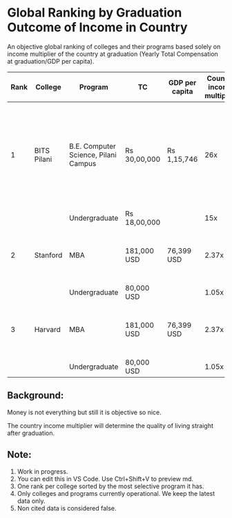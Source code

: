 # Global Ranking by Graduation Outcome of Income in Country
An objective global ranking of colleges and their programs based solely on income multiplier of the country at graduation (Yearly Total Compensation at graduation/GDP per capita).

| Rank | College | Program | TC | GDP per capita | Country income multiplier | Location | Year of data | Citations | Notes |
|----------|----------|----------|----------|----------|----------|----------|----------|----------|----------|
| 1  | BITS Pilani | B.E. Computer Science, Pilani Campus | Rs 30,00,000 | Rs 1,15,746 | 26x | Pilani, India | 2022 | 1. https://collegedunia.com/university/25800-bits-pilani-pilani-campus-pilani/placement<br />2. https://www.statisticstimes.com/economy/country/india-gdp-per-capita.php | Estimated. Admission only on pure objective merit on MCQ test. No affirmative action or special seats. | 
|   |  | Undergraduate | Rs 18,00,000 |  | 15x |  | 2022 | https://www.careers360.com/university/birla-institute-of-technology-and-science-pilani/placement | Estimated |
| 2  | Stanford | MBA | 181,000 USD | 76,399 USD | 2.37x | USA | 2021 | 1. https://en.wikipedia.org/wiki/List_of_countries_by_GDP_%28nominal%29_per_capita<br />2. https://collegedunia.com/usa/university/2074-stanford-university-stanford/placements  | Estimated. Subjective admissions and affiramtive action. | 
|   |  | Undergraduate | 80,000 USD  |  | 1.05x |  | 2021 | https://www.collegesimply.com/colleges/california/stanford-university/salaries/ | Estimated |
| 3  | Harvard | MBA | 181,000 USD | 76,399 USD | 2.37x | USA | 2021 | 1. https://en.wikipedia.org/wiki/List_of_countries_by_GDP_%28nominal%29_per_capita<br />2. https://www.collegesimply.com/colleges/massachusetts/harvard-university/salaries/ | Estimated. Subjective admissions and affiramtive action. | 
|   |  | Undergraduate | 80,000 USD  |  | 1.05x |  | 2021 | | Estimated |


## Background:

Money is not everything but still it is objective so nice.

The country income multiplier will determine the quality of living straight after graduation.


## Note: 
1. Work in progress.
2. You can edit this in VS Code. Use Ctrl+Shift+V to preview md.
3. One rank per college sorted by the most selective program it has.
4. Only colleges and programs currently operational. We keep the latest data only.
5. Non cited data is considered false.


